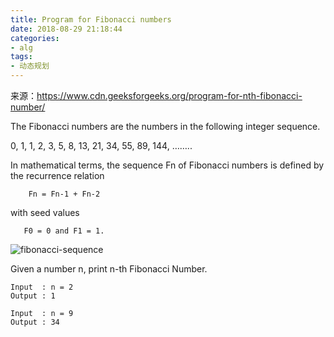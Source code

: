 ```yaml
---
title: Program for Fibonacci numbers
date: 2018-08-29 21:18:44
categories:
- alg
tags:
- 动态规划
---
```



来源：https://www.cdn.geeksforgeeks.org/program-for-nth-fibonacci-number/

The Fibonacci numbers are the numbers in the following integer sequence.

0, 1, 1, 2, 3, 5, 8, 13, 21, 34, 55, 89, 144, ……..

In mathematical terms, the sequence Fn of Fibonacci numbers is defined by the recurrence relation

```
    Fn = Fn-1 + Fn-2
```

with seed values

```
   F0 = 0 and F1 = 1.
```

![fibonacci-sequence](https://www.geeksforgeeks.org/wp-content/uploads/fibonacci-sequence.png)

Given a number n, print n-th Fibonacci Number.

```
Input  : n = 2
Output : 1

Input  : n = 9
Output : 34
```



